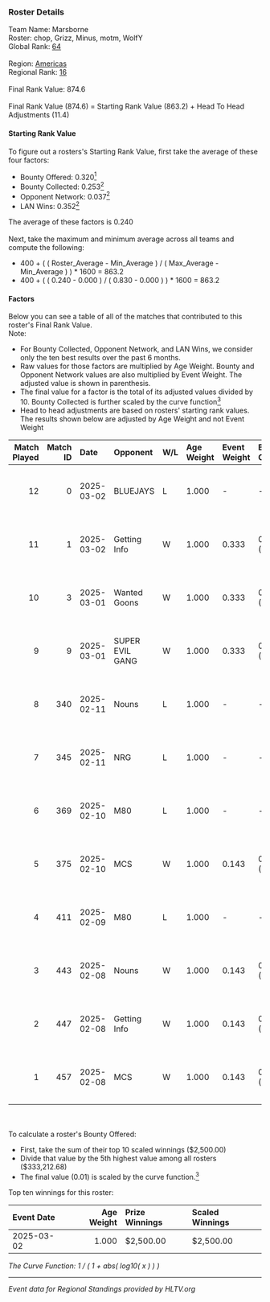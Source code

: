 ### Roster Details<br />
Team Name: Marsborne<br />
Roster: chop, Grizz, Minus, motm, WolfY<br />
Global Rank: [64](../../standings_global_2025_03_03.md)<br />
<br />
Region: [Americas]( ../../standings_americas_2025_03_03.md)<br />
Regional Rank: [16]( ../../standings_americas_2025_03_03.md)<br />
<br />
Final Rank Value:  874.6<br />
<br />
Final Rank Value (874.6) = Starting Rank Value (863.2) + Head To Head Adjustments (11.4)<br />

#### Starting Rank Value<br />
To figure out a rosters's Starting Rank Value, first take the average of these four factors:<br />
- Bounty Offered: 0.320[<sup>1</sup>](#table2)
- Bounty Collected: 0.253[<sup>2</sup>](#table1)
- Opponent Network: 0.037[<sup>2</sup>](#table1)
- LAN Wins: 0.352[<sup>2</sup>](#table1)

The average of these factors is 0.240<br />
<br />
Next, take the maximum and minimum average across all teams and compute the following:<br />
- 400 + ( ( Roster_Average - Min_Average ) / ( Max_Average - Min_Average ) ) * 1600 = 863.2
- 400 + ( ( 0.240 - 0.000 ) / ( 0.830 - 0.000 ) ) * 1600 = 863.2


#### Factors<br />
Below you can see a table of all of the matches that contributed to this roster's Final Rank Value.<br />
Note:<br />

- For Bounty Collected, Opponent Network, and LAN Wins, we consider only the ten best results over the past 6 months.
- Raw values for those factors are multiplied by Age Weight. Bounty and Opponent Network values are also multiplied by Event Weight. The adjusted value is shown in parenthesis.
- The final value for a factor is the total of its adjusted values divided by 10. Bounty Collected is further scaled by the curve function[<sup>3</sup>](#curveFunction)
- Head to head adjustments are based on rosters' starting rank values. The results shown below are adjusted by Age Weight and not Event Weight
<span id="table1"></span><br />


| Match Played | Match ID | Date       | Opponent        | W/L | Age Weight | Event Weight | Bounty Collected | Opponent Network | LAN Wins  | H2H Adj. | Roster                          |
| -: | -: | :- | :- | :- | :- | :- | :- | :- | :- | -: | :- |
|           12 |        0 | 2025-03-02 | BLUEJAYS        | L   | 1.000      | -            | -                | -                | -         |    -9.23 | chop, Grizz, Minus, motm, WolfY |
|           11 |        1 | 2025-03-02 | Getting Info    | W   | 1.000      | 0.333        | 0.011 (0.004)    | 0.333 (0.111)    | 1 (1.000) |    15.02 | chop, Grizz, Minus, motm, WolfY |
|           10 |        3 | 2025-03-01 | Wanted Goons    | W   | 1.000      | 0.333        | 0.004 (0.001)    | 0.133 (0.044)    | 1 (1.000) |     8.83 | chop, Grizz, Minus, motm, WolfY |
|            9 |        9 | 2025-03-01 | SUPER EVIL GANG | W   | 1.000      | 0.333        | 0.008 (0.003)    | 0.289 (0.096)    | 1 (1.000) |     8.51 | chop, Grizz, Minus, motm, WolfY |
|            8 |      340 | 2025-02-11 | Nouns           | L   | 1.000      | -            | -                | -                | -         |   -16.36 | chop, Grizz, Minus, motm, WolfY |
|            7 |      345 | 2025-02-11 | NRG             | L   | 1.000      | -            | -                | -                | -         |    -9.88 | chop, Grizz, Minus, motm, WolfY |
|            6 |      369 | 2025-02-10 | M80             | L   | 1.000      | -            | -                | -                | -         |   -12.38 | chop, Grizz, Minus, motm, WolfY |
|            5 |      375 | 2025-02-10 | MCS             | W   | 1.000      | 0.143        | 0.002 (0.000)    | 0.060 (0.009)    | 0 (0.000) |     5.30 | chop, Grizz, Minus, motm, WolfY |
|            4 |      411 | 2025-02-09 | M80             | L   | 1.000      | -            | -                | -                | -         |   -13.24 | chop, Grizz, Minus, motm, WolfY |
|            3 |      443 | 2025-02-08 | Nouns           | W   | 1.000      | 0.143        | 0.007 (0.001)    | 0.356 (0.051)    | 0 (0.000) |    14.02 | chop, Grizz, Minus, motm, WolfY |
|            2 |      447 | 2025-02-08 | Getting Info    | W   | 1.000      | 0.143        | 0.011 (0.002)    | 0.333 (0.048)    | 0 (0.000) |    15.31 | chop, Grizz, Minus, motm, WolfY |
|            1 |      457 | 2025-02-08 | MCS             | W   | 1.000      | 0.143        | 0.002 (0.000)    | 0.060 (0.009)    | 0 (0.000) |     5.53 | chop, Grizz, Minus, motm, WolfY |

<br />
<span id="table2"></span><br />
To calculate a roster's Bounty Offered:<br />

- First, take the sum of their top 10 scaled winnings ($2,500.00)
- Divide that value by the 5th highest value among all rosters ($333,212.68)
- The final value (0.01) is scaled by the curve function.[<sup>3</sup>](#curveFunction)

Top ten winnings for this roster:<br />

| Event Date | Age Weight | Prize Winnings | Scaled Winnings |
| :- | -: | :- | :- |
| 2025-03-02 |      1.000 | $2,500.00      | $2,500.00       |


<span id="curveFunction"></span>_The Curve Function: 1 / ( 1 + abs( log10( x ) ) )_<br />

---
_Event data for Regional Standings provided by HLTV.org_<br />
